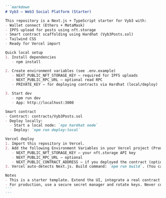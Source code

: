 ````markdown
```markdown
# Vyb3 — Web3 Social Platform (Starter)

This repository is a Next.js + TypeScript starter for Vyb3 with:
- Wallet connect (Ethers + MetaMask)
- IPFS upload for posts using nft.storage
- Smart contract scaffolding using Hardhat (Vyb3Posts.sol)
- Tailwind CSS
- Ready for Vercel import

Quick local setup
1. Install dependencies
   - npm install

2. Create environment variables (see .env.example)
   - NEXT_PUBLIC_NFT_STORAGE_KEY — required for IPFS uploads
   - NEXT_PUBLIC_RPC_URL — optional read RPC
   - PRIVATE_KEY — for deploying contracts via Hardhat (local/deploy)

3. Start dev
   - npm run dev
   - App: http://localhost:3000

Smart contract
- Contract: contracts/Vyb3Posts.sol
- Deploy locally:
  - Start a local node: `npx hardhat node`
  - Deploy: `npm run deploy:local`

Vercel deploy
1. Import this repository in Vercel.
2. Add the following Environment Variables in your Vercel project (Production & Preview as needed):
   - NEXT_PUBLIC_NFT_STORAGE_KEY — your nft.storage API key
   - NEXT_PUBLIC_RPC_URL — optional
   - NEXT_PUBLIC_CONTRACT_ADDRESS — if you deployed the contract (optional)
3. Vercel auto-detects Next.js. Build command: `npm run build`. (You can leave defaults.)

Notes
- This is a starter template. Extend the UI, integrate a real contract flow for creating posts on-chain, and add moderation and storage choices as needed.
- For production, use a secure secret manager and rotate keys. Never commit PRIVATE_KEY to the repo.
```
```